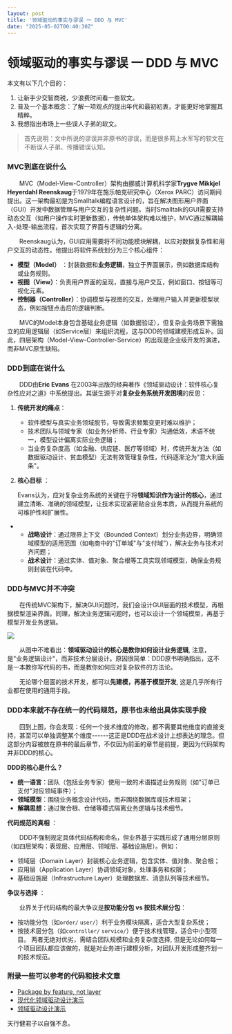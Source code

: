 ```yaml
---
layout: post
title: '领域驱动的事实与谬误 一 DDD 与 MVC'
date: "2025-05-02T00:40:30Z"
---
```

领域驱动的事实与谬误 一 DDD 与 MVC
======================

本文有以下几个目的：

1.  让新手少交智商税，少浪费时间看一些软文。
2.  普及一个基本概念：了解一项观点的提出年代和最初初衷，才能更好地掌握其精粹。
3.  我想指出市场上一些误人子弟的软文。

> 首先说明：文中所说的谬误并非原书的谬误，而是很多网上水军写的软文在不断误人子弟、传播错误认知。

### MVC到底在说什么

  MVC（Model-View-Controller）架构由挪威计算机科学家**Trygve Mikkjel Heyerdahl Reenskaug**于1979年在施乐帕克研究中心（Xerox PARC）访问期间提出。这一架构最初是为Smalltalk编程语言设计的，旨在解决图形用户界面（GUI）开发中数据管理与用户交互的复杂性问题。当时Smalltalk的GUI需要支持动态交互（如用户操作实时更新数据），传统单体架构难以维护，MVC通过解耦输入-处理-输出流程，首次实现了界面与逻辑的分离。

  Reenskaug认为，GUI应用需要将不同功能模块解耦，以应对数据复杂性和用户交互的动态性。他提出将软件系统划分为三个核心组件：

*   **模型（Model）** ：封装数据和**业务逻辑**，独立于界面展示，例如数据库结构或业务规则。
*   **视图（View）**：负责用户界面的呈现，直接与用户交互，例如窗口、按钮等可视化元素。
*   **控制器（Controller）**：协调模型与视图的交互，处理用户输入并更新模型状态，例如按钮点击后的逻辑判断。

  MVC的Model本身包含基础业务逻辑（如数据验证），但复杂业务场景下需独立的应用逻辑层（如Service层）来组织流程，这与DDD的领域建模形成互补。因此，四层架构（Model-View-Controller-Service）的出现是企业级开发的演进，而非MVC原生缺陷。

### DDD到底在说什么

  DDD由**Eric Evans** 在2003年出版的经典著作《领域驱动设计：软件核心复杂性应对之道》中系统提出。其诞生源于对**复杂业务系统开发困境**的反思：

1.  **传统开发的痛点**：
    
    *   软件模型与真实业务领域脱节，导致需求频繁变更时难以维护；
    *   技术团队与领域专家（如业务分析师、行业专家）沟通低效，术语不统一，模型设计偏离实际业务逻辑；
    *   当业务复杂度高（如金融、供应链、医疗等领域）时，传统开发方法（如数据驱动设计、贫血模型）无法有效管理复杂性，代码逐渐沦为"意大利面条"。
2.  **核心目标** ：
    
    Evans认为，应对复杂业务系统的关键在于将**领域知识作为设计的核心**，通过建立清晰、准确的领域模型，让技术实现紧密贴合业务本质，从而提升系统的可维护性和扩展性。
    

*   *   **战略设计**：通过限界上下文（Bounded Context）划分业务边界，明确领域模型的适用范围（如电商中的"订单域"与"支付域"），解决业务与技术对齐问题；
    *   **战术设计**：通过实体、值对象、聚合根等工具实现领域模型，确保业务规则封装在代码中。

### DDD与MVC并不冲突

  在传统MVC架构下，解决GUI问题时，我们会设计GUI层面的技术模型，再根据模型渲染界面。同理，解决业务逻辑问题时，也可以设计一个领域模型，再基于模型开发业务逻辑。

![](https://img2024.cnblogs.com/blog/395759/202505/395759-20250501202409739-520809316.png)

  从图中不难看出：**领域驱动设计的核心是教你如何设计业务逻辑**, 注意，是"业务逻辑设计"，而非技术分层设计。原因很简单：DDD原书明确指出，这不是一本教你写代码的书，而是教你如何应对复杂软件的方法论。

  无论哪个层面的技术开发，都可以**先建模，再基于模型开发**, 这是几乎所有行业都在使用的通用手段。

### DDD本来就不存在统一的代码规范，原书也未给出具体实现手段

  回到上图，你会发现：任何一个技术维度的修改，都不需要其他维度的直接支持，甚至可以单独调整某个维度------这正是DDD在战术设计上想表达的理念。但这部分内容被放在原书的最后章节，不仅因为前面的章节是前提，更因为代码架构并非DDD的核心。

**DDD的核心是什么？**

*   **统一语言**：团队（包括业务专家）使用一致的术语描述业务规则（如"订单已支付"对应领域事件）；
*   **领域模型**：围绕业务概念设计代码，而非围绕数据库或技术框架；
*   **解耦思想**：通过聚合根、仓储等模式隔离业务逻辑与技术细节。

**代码规范的真相** ：

  DDD不强制规定具体代码结构和命名，但业界基于实践形成了通用分层原则（如四层架构：表现层、应用层、领域层、基础设施层）。例如：

*   领域层（Domain Layer）封装核心业务逻辑，包含实体、值对象、聚合根；
*   应用层（Application Layer）协调领域对象，处理事务和权限；
*   基础设施层（Infrastructure Layer）处理数据库、消息队列等技术细节。

**争议与选择** ：

  业界关于代码结构的最大争议是**按功能分包 vs 按技术层分包**：

*   按功能分包（如`order/` `user/`）利于业务模块隔离，适合大型复杂系统；
*   按技术层分包（如`controller/` `service/`）便于技术栈管理，适合中小型项目。 两者无绝对优劣，需结合团队规模和业务复杂度选择, 但是无论如何每一个项目团队都应该做的，就是对业务进行建模分析，对团队开发形成整齐划一的技术规范。

### 附录一些可以参考的代码和技术文章

*   [Package by feature, not layer](http://www.javapractices.com/topic/TopicAction.do?Id=205)
*   [现代化领域驱动设计演示](https://github.com/c5ms/modern-ddd-cargotracker)
*   [领域驱动设计演示](https://github.com/citerus/dddsample-core)

天行健君子以自强不息。